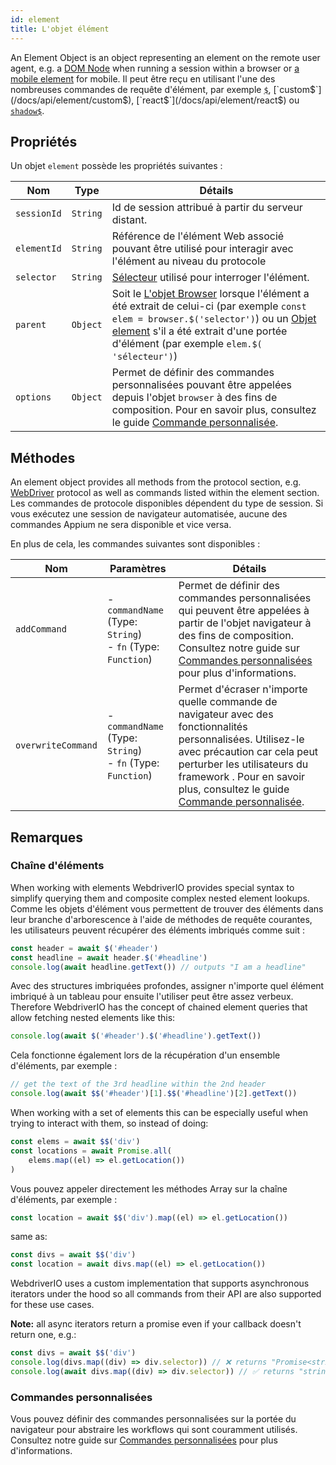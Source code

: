 ```yaml
---
id: element
title: L'objet élément
---
```


An Element Object is an object representing an element on the remote user agent, e.g. a [DOM Node](https://developer.mozilla.org/en-US/docs/Web/API/Element) when running a session within a browser or [a mobile element](https://developer.apple.com/documentation/swift/sequence/element) for mobile. Il peut être reçu en utilisant l'une des nombreuses commandes de requête d'élément, par exemple [`$`](/docs/api/element/$), [`custom$`](/docs/api/element/custom$), [`react$`](/docs/api/element/react$) ou [`shadow$`](/docs/api/element/shadow$).

## Propriétés

Un objet `element` possède les propriétés suivantes :

| Nom         | Type     | Détails                                                                                                                                                                                                                                                             |
| ----------- | -------- | ------------------------------------------------------------------------------------------------------------------------------------------------------------------------------------------------------------------------------------------------------------------- |
| `sessionId` | `String` | Id de session attribué à partir du serveur distant.                                                                                                                                                                                                                 |
| `elementId` | `String` | Référence</a> de l'élément Web associé pouvant être utilisé pour interagir avec l'élément au niveau du protocole                                                                                                                                                    |
| `selector`  | `String` | [Sélecteur](/docs/selectors) utilisé pour interroger l'élément.                                                                                                                                                                                                     |
| `parent`    | `Object` | Soit le [L'objet Browser](/docs/api/browser) lorsque l'élément a été extrait de celui-ci (par exemple `const elem = browser.$('selector')`) ou un [Objet element](/docs/api/element) s'il a été extrait d'une portée d'élément (par exemple `elem.$( 'sélecteur')`) |
| `options`   | `Object` | Permet de définir des commandes personnalisées pouvant être appelées depuis l'objet `browser` à des fins de composition. Pour en savoir plus, consultez le guide [Commande personnalisée](/docs/customcommands).                                                    |

## Méthodes
An element object provides all methods from the protocol section, e.g. [WebDriver](/docs/api/webdriver) protocol as well as commands listed within the element section. Les commandes de protocole disponibles dépendent du type de session. Si vous exécutez une session de navigateur automatisée, aucune des commandes Appium [](/docs/api/appium) ne sera disponible et vice versa.

En plus de cela, les commandes suivantes sont disponibles :

| Nom                | Paramètres                                                            | Détails                                                                                                                                                                                                                                                                                                   |
| ------------------ | --------------------------------------------------------------------- | --------------------------------------------------------------------------------------------------------------------------------------------------------------------------------------------------------------------------------------------------------------------------------------------------------- |
| `addCommand`       | - `commandName` (Type: `String`)<br />- `fn` (Type: `Function`) | Permet de définir des commandes personnalisées qui peuvent être appelées à partir de l'objet navigateur à des fins de composition. Consultez notre guide sur [Commandes personnalisées](/docs/customcommands#adding-custom-commands) pour plus d'informations.                                            |
| `overwriteCommand` | - `commandName` (Type: `String`)<br />- `fn` (Type: `Function`) | Permet d'écraser n'importe quelle commande de navigateur avec des fonctionnalités personnalisées. Utilisez-le avec précaution car cela peut perturber les utilisateurs du framework . Pour en savoir plus, consultez le guide [Commande personnalisée](/docs/customcommands#overwriting-native-commands). |

## Remarques

### Chaîne d'éléments

When working with elements WebdriverIO provides special syntax to simplify querying them and composite complex nested element lookups. Comme les objets d'élément vous permettent de trouver des éléments dans leur branche d'arborescence à l'aide de méthodes de requête courantes, les utilisateurs peuvent récupérer des éléments imbriqués comme suit :

```js
const header = await $('#header')
const headline = await header.$('#headline')
console.log(await headline.getText()) // outputs "I am a headline"
```

Avec des structures imbriquées profondes, assigner n'importe quel élément imbriqué à un tableau pour ensuite l'utiliser peut être assez verbeux. Therefore WebdriverIO has the concept of chained element queries that allow fetching nested elements like this:

```js
console.log(await $('#header').$('#headline').getText())
```

Cela fonctionne également lors de la récupération d'un ensemble d'éléments, par exemple :

```js
// get the text of the 3rd headline within the 2nd header
console.log(await $$('#header')[1].$$('#headline')[2].getText())
```

When working with a set of elements this can be especially useful when trying to interact with them, so instead of doing:

```js
const elems = await $$('div')
const locations = await Promise.all(
    elems.map((el) => el.getLocation())
)
```

Vous pouvez appeler directement les méthodes Array sur la chaîne d'éléments, par exemple :

```js
const location = await $$('div').map((el) => el.getLocation())
```

same as:

```js
const divs = await $$('div')
const location = await divs.map((el) => el.getLocation())
```

WebdriverIO uses a custom implementation that supports asynchronous iterators under the hood so all commands from their API are also supported for these use cases.

__Note:__ all async iterators return a promise even if your callback doesn't return one, e.g.:

```ts
const divs = await $$('div')
console.log(divs.map((div) => div.selector)) // ❌ returns "Promise<string>[]"
console.log(await divs.map((div) => div.selector)) // ✅ returns "string[]"
```

### Commandes personnalisées

Vous pouvez définir des commandes personnalisées sur la portée du navigateur pour abstraire les workflows qui sont couramment utilisés. Consultez notre guide sur [Commandes personnalisées](/docs/customcommands#adding-custom-commands) pour plus d'informations.
